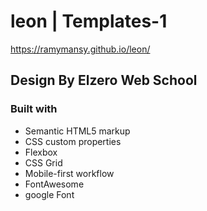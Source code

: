 # leon | Templates-1

https://ramymansy.github.io/leon/

## Design By Elzero Web School

### Built with

- Semantic HTML5 markup
- CSS custom properties
- Flexbox
- CSS Grid
- Mobile-first workflow
- FontAwesome
- google Font

